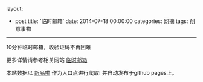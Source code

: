 layout: 
  - post 
title: '临时邮箱' 
date: 2014-07-18 00:00:00 
categories: 网摘 
tags: 创意事物 
---

10分钟临时邮箱，收验证码不再困难  

更多详情请参考相关网站 [临时邮箱](http://mail.qy.gs)  

本站数据以 [新品啦](http://xinpinla.com/) 作为入口点进行爬取! 并自动发布于github pages上。  
